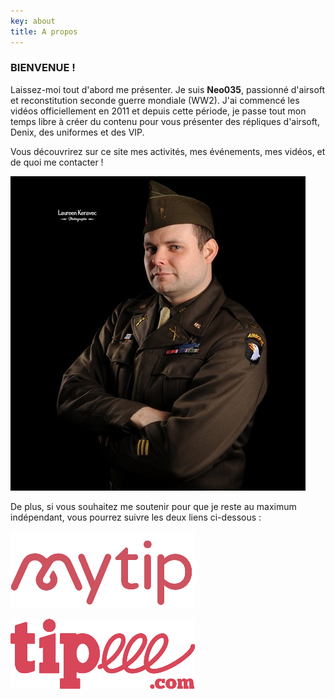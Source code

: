 ```yaml
---
key: about
title: A propos
---
```


### BIENVENUE !

Laissez-moi tout d'abord me présenter. Je suis **Neo035**, passionné d'airsoft et reconstitution seconde guerre mondiale (WW2). J'ai commencé les vidéos officiellement en 2011 et depuis cette période, je passe tout mon temps libre à créer du contenu pour vous présenter des répliques d'airsoft, Denix, des uniformes et des VIP.

Vous découvrirez sur ce site mes activités, mes événements, mes vidéos, et de quoi me contacter !

![Photo para US](./novembre_2018_laureen_keravec-6-.jpg 'Ici, la photo de ce héros des temps modernes')

De plus, si vous souhaitez me soutenir pour que je reste au maximum indépendant, vous pourrez suivre les deux liens ci-dessous :

<div class="row aln-center aln-middle">

<div class="col-2 col-6-mobile">

[![MyTip](./mytip.png 'MyTip')](https://www.mytip.co/users/neo035)

</div>

<div class="col-2 col-6-mobile">

[![Tipeee](./tipeee.png 'Tipeee')](https://fr.tipeee.com/neo035)

</div>

</div>
